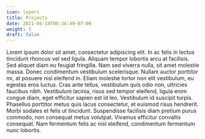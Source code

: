 ```yaml
---
icon: layers
title: Projects
date: 2021-04-18T00:34:49-07:00
weight: 3
draft: false
---
```


Lorem ipsum dolor sit amet, consectetur adipiscing elit. In ac felis in lectus tincidunt rhoncus vel sed ligula. Aliquam tempor lobortis arcu at facilisis. Sed aliquet diam eu feugiat fringilla. Nam sed viverra nulla, sit amet molestie massa. Donec condimentum vestibulum scelerisque. Nullam auctor porttitor mi, at posuere nisl eleifend in. Etiam molestie tortor non elit vestibulum, eu egestas eros luctus. Cras ante tellus, vestibulum quis odio non, ultricies faucibus nibh. Vestibulum lacinia, risus sed tempor eleifend, ligula enim congue diam, eget efficitur sapien est id leo. Vestibulum id suscipit turpis. Phasellus porttitor metus quis lacus consectetur, et euismod risus hendrerit. Morbi sodales et felis ut tincidunt. Suspendisse facilisis diam pretium purus commodo, non consequat metus volutpat. Vivamus efficitur convallis consequat. Nam fermentum felis ac nisl eleifend, condimentum fermentum nunc lobortis.
